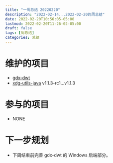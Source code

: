 ```yaml
---
title: "一周总结 20220220"
description: "2022-02-14...2022-02-20的周总结"
date: 2022-02-20T10:56:05-05:00
lastmod: 2022-02-20T11-26-02-05:00
draft: false
tags: [周总结]
categories: 总结
---
```


# 维护的项目

- [gdx-dwt](https://github.com/anyicomplex/gdx-dwt)  
- [xdg-utils-java](https://github.com/anyicomplex/xdg-utils-java) v1.1.3-rc1...v1.1.3

# 参与的项目

- NONE

# 下一步规划

- 下周结束前完善 gdx-dwt 的 Windows 后端部分。